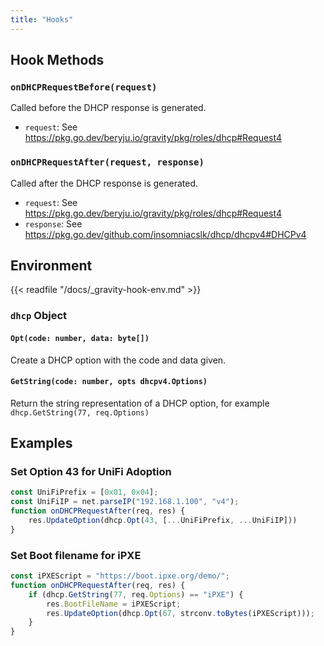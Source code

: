 ```yaml
---
title: "Hooks"
---
```


## Hook Methods

### `onDHCPRequestBefore(request)`

Called before the DHCP response is generated.

- `request`: See https://pkg.go.dev/beryju.io/gravity/pkg/roles/dhcp#Request4

### `onDHCPRequestAfter(request, response)`

Called after the DHCP response is generated.

- `request`: See https://pkg.go.dev/beryju.io/gravity/pkg/roles/dhcp#Request4
- `response`: See https://pkg.go.dev/github.com/insomniacslk/dhcp/dhcpv4#DHCPv4

## Environment

{{< readfile "/docs/_gravity-hook-env.md" >}}

### `dhcp` Object

#### `Opt(code: number, data: byte[])`

Create a DHCP option with the code and data given.

#### `GetString(code: number, opts dhcpv4.Options)`

Return the string representation of a DHCP option, for example `dhcp.GetString(77, req.Options)`

## Examples

### Set Option 43 for UniFi Adoption

```javascript
const UniFiPrefix = [0x01, 0x04];
const UniFiIP = net.parseIP("192.168.1.100", "v4");
function onDHCPRequestAfter(req, res) {
    res.UpdateOption(dhcp.Opt(43, [...UniFiPrefix, ...UniFiIP]))
}
```

### Set Boot filename for iPXE

```javascript
const iPXEScript = "https://boot.ipxe.org/demo/";
function onDHCPRequestAfter(req, res) {
    if (dhcp.GetString(77, req.Options) == "iPXE") {
        res.BootFileName = iPXEScript;
        res.UpdateOption(dhcp.Opt(67, strconv.toBytes(iPXEScript)));
    }
}
```
